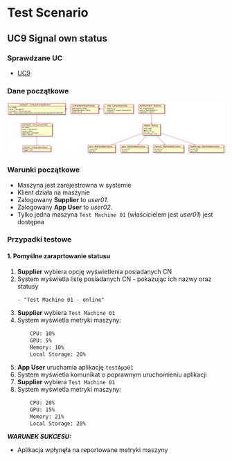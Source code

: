 # Test Scenario

## UC9 Signal own status

### Sprawdzane UC

- [UC9](../scenarios/UC9_signal_own_status)

### Dane początkowe

![model](data/UC9_in.svg)

### Warunki początkowe 

- Maszyna jest zarejestrowna w systemie
- Klient działa na maszynie
- Zalogowany __Supplier__ to _user01_.
- Zalogowany __App User__ to _user02_.
- Tylko jedna maszyna `Test Machine 01` (właścicielem jest _user01_) jest dostępna

### Przypadki testowe

#### 1. Pomyślne zaraprtowanie statusu

1. __Supplier__ wybiera opcję wyświetlenia posiadanych CN
2. System wyświetla listę posiadanych CN - pokazując ich nazwy oraz statusy
    ```
    - "Test Machine 01 - online"
    ```
3. __Supplier__ wybiera `Test Machine 01`
4. System wyświetla metryki maszyny:
    ```
        CPU: 10%
        GPU: 5%
        Memory: 10%
        Local Storage: 20%
    ```
5. __App User__ uruchamia aplikację `testApp01`
6. System wyświetla komunikat o poprawnym uruchomieniu aplikacji
7. __Supplier__ wybiera `Test Machine 01`
8. System wyświetla metryki maszyny:
   ```
       CPU: 20%
       GPU: 15%
       Memory: 21%
       Local Storage: 20%
   ```

___WARUNEK SUKCESU:___

- Aplikacja wpłynęła na reportowane metryki maszyny